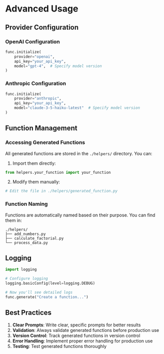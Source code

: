 # Advanced Usage

## Provider Configuration

### OpenAI Configuration

```python
func.initialize(
    provider="openai",
    api_key="your_api_key",
    model="gpt-4",  # Specify model version
)
```

### Anthropic Configuration

```python
func.initialize(
    provider="anthropic",
    api_key="your_api_key",
    model="claude-3-5-haiku-latest"  # Specify model version
)
```

## Function Management

### Accessing Generated Functions

All generated functions are stored in the `./helpers/` directory. You can:

1. Import them directly:
```python
from helpers.your_function import your_function
```

2. Modify them manually:
```python
# Edit the file in ./helpers/generated_function.py
```

### Function Naming

Functions are automatically named based on their purpose. You can find them in:
```
./helpers/
├── add_numbers.py
├── calculate_factorial.py
└── process_data.py
```

## Logging

```python
import logging

# Configure logging
logging.basicConfig(level=logging.DEBUG)

# Now you'll see detailed logs
func.generate("Create a function...")
```

## Best Practices

1. **Clear Prompts**: Write clear, specific prompts for better results
2. **Validation**: Always validate generated functions before production use
3. **Version Control**: Track generated functions in version control
4. **Error Handling**: Implement proper error handling for production use
5. **Testing**: Test generated functions thoroughly